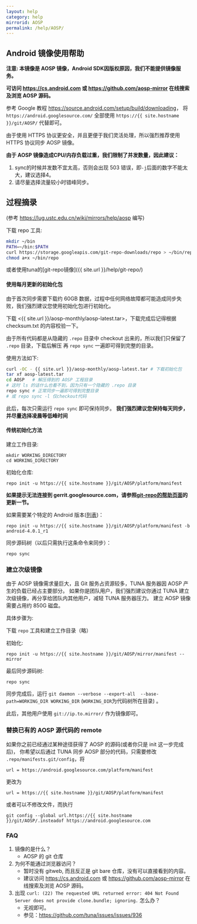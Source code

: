 ```yaml
---
layout: help
category: help
mirrorid: AOSP
permalink: /help/AOSP/
---
```


## Android 镜像使用帮助

**注意: 本镜像是 AOSP 镜像，Android SDK因版权原因，我们不能提供镜像服务。**

**可访问 <https://cs.android.com> 或 <https://github.com/aosp-mirror> 在线搜索及浏览 AOSP 源码。**

参考 Google 教程 <https://source.android.com/setup/build/downloading>，
将 `https://android.googlesource.com/` 全部使用 `https://{{ site.hostname }}/git/AOSP/` 代替即可。

由于使用 HTTPS 协议更安全，并且更便于我们灵活处理，所以强烈推荐使用 HTTPS 协议同步 AOSP 镜像。

**由于 AOSP 镜像造成CPU/内存负载过重，我们限制了并发数量，因此建议：**
1. sync的时候并发数不宜太高，否则会出现 503 错误，即`-j`后面的数字不能太大，建议选择4。
2. 请尽量选择流量较小时错峰同步。

## 过程摘录

(参考 <https://lug.ustc.edu.cn/wiki/mirrors/help/aosp> 编写)

下载 repo 工具:

```bash
mkdir ~/bin
PATH=~/bin:$PATH
curl https://storage.googleapis.com/git-repo-downloads/repo > ~/bin/repo
chmod a+x ~/bin/repo
```

或者使用tuna的[git-repo镜像]({{ site.url }}/help/git-repo/)

#### 使用每月更新的初始化包

由于首次同步需要下载约 60GB 数据，过程中任何网络故障都可能造成同步失败，我们强烈建议您使用初始化包进行初始化。

下载 <{{ site.url }}/aosp-monthly/aosp-latest.tar>，下载完成后记得根据 checksum.txt 的内容校验一下。

由于所有代码都是从隐藏的 `.repo` 目录中 checkout 出来的，所以我们只保留了 `.repo` 目录，下载后解压
再 `repo sync` 一遍即可得到完整的目录。

使用方法如下:

```bash
curl -OC - {{ site.url }}/aosp-monthly/aosp-latest.tar # 下载初始化包
tar xf aosp-latest.tar
cd AOSP   # 解压得到的 AOSP 工程目录
# 这时 ls 的话什么也看不到，因为只有一个隐藏的 .repo 目录
repo sync # 正常同步一遍即可得到完整目录
# 或 repo sync -l 仅checkout代码
```

此后，每次只需运行 `repo sync` 即可保持同步。
**我们强烈建议您保持每天同步，并尽量选择凌晨等低峰时间**


#### 传统初始化方法

建立工作目录:

```
mkdir WORKING_DIRECTORY
cd WORKING_DIRECTORY
```

初始化仓库:

```
repo init -u https://{{ site.hostname }}/git/AOSP/platform/manifest
```

**如果提示无法连接到 gerrit.googlesource.com，请参照[git-repo的帮助页面](/help/git-repo)的更新一节。**

如果需要某个特定的 Android 版本([列表](https://source.android.com/setup/start/build-numbers#source-code-tags-and-builds))：

```
repo init -u https://{{ site.hostname }}/git/AOSP/platform/manifest -b android-4.0.1_r1
```

同步源码树（以后只需执行这条命令来同步）：

```
repo sync
```



### 建立次级镜像

由于 AOSP 镜像需求量巨大，且 Git 服务占资源较多，TUNA 服务器因 AOSP 产生的负载已经占主要部分。
如果你是团队用户，我们强烈建议你通过 TUNA 建立次级镜像，再分享给团队内其他用户，减轻 TUNA 服务器压力。
建立 AOSP 镜像需要占用约 850G 磁盘。

具体步骤为:

下载 `repo` 工具和建立工作目录（略）

初始化:

```
repo init -u https://{{ site.hostname }}/git/AOSP/mirror/manifest --mirror
```

最后同步源码树:

```
repo sync
```

同步完成后，运行 `git daemon --verbose --export-all  --base-path=WORKING_DIR WORKING_DIR` (`WORKING_DIR`为代码树所在目录) 。

此后，其他用户使用 `git://ip.to.mirror/` 作为镜像即可。

### 替换已有的 AOSP 源代码的 remote

如果你之前已经通过某种途径获得了 AOSP 的源码(或者你只是 init 这一步完成后)，
你希望以后通过 TUNA 同步 AOSP 部分的代码，只需要修改 `.repo/manifests.git/config`，将

```
url = https://android.googlesource.com/platform/manifest
```

更改为

```
url = https://{{ site.hostname }}/git/AOSP/platform/manifest
```

或者可以不修改文件，而执行

```
git config --global url.https://{{ site.hostname }}/git/AOSP/.insteadof https://android.googlesource.com
```

### FAQ

1. 镜像的是什么？
	- AOSP 的 git 仓库
2. 为何不能通过浏览器访问？
	- 暂时没有 gitweb, 而且反正是 git bare 仓库，没有可以直接看到的内容。
	- 建议访问 <https://cs.android.com> 或 <https://github.com/aosp-mirror> 在线搜索及浏览 AOSP 源码。
3. 出现 `curl: (22) The requested URL returned error: 404 Not Found
Server does not provide clone.bundle; ignoring.` 怎么办？
	- 无视即可。
	- 参见：<https://github.com/tuna/issues/issues/936>
